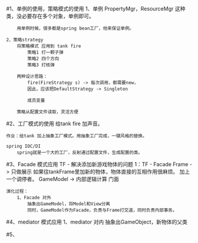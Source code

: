 #1、单例的使用，策略模式的使用
    1、单例
        PropertyMgr，ResourceMgr
        这种类，没必要存在多个对象，单例即可。
        
        用单例时候，很多都是spring bean工厂，他来保证单例。
        
    2、策略strategy
        将策略模式 应用到 tank fire
            策略1 打一颗子弹
            策略2 四个方向
            策略3 打核弹
        
        两种设计思路：
            fire(FireStrategy s) -> 每次调用，都需要new，
            因此，应该把DefaultStrategy -> Singleton
            
            成员变量 
            
        策略从配置文件读取，灵活方便
        
#2、工厂模式的使用
    给tank fire 加声音。
    
    作业：给tank 加上抽象工厂模式。用抽象工厂完成，一键风格的替换。
    
    spring IOC/DI
        spring就是一个大的工厂，反射通过配置文件，生成配置的类。
    
#3、Facade 模式应用
    TF - 解决添加新游戏物体的问题
    1：TF - Facade 
        Frame - > 只做展示
            如果往tankFrame里加新的物体，物体直接的互相作用很麻烦。
            加上一个调停者。
        GameModel -> 内部逻辑计算  门面
        
    
    演化过程：
        1、Facade 对外
            抽象出GameModel，将Model和View分离
            同时，GameModel作为Facade，负责与Frame打交道，同时负责内部事务。
   
    
#4、mediator 模式应用
    1、mediator 对内
        抽象出GameObject，新物体的父类

#5、